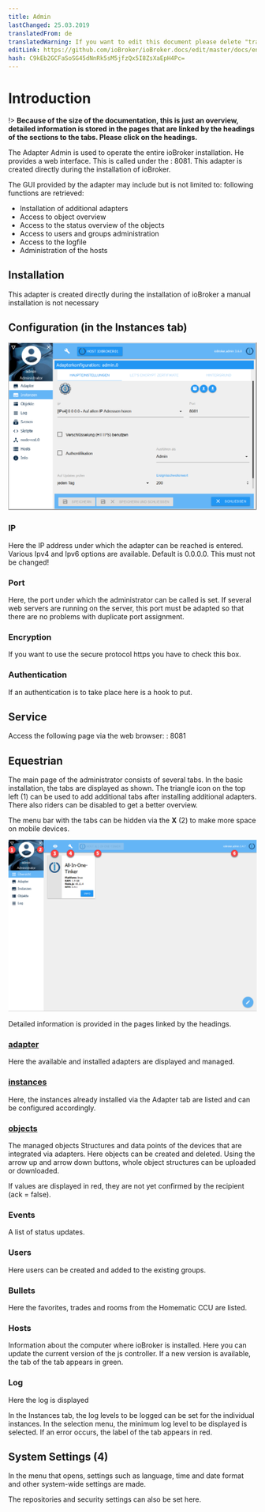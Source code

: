```yaml
---
title: Admin
lastChanged: 25.03.2019
translatedFrom: de
translatedWarning: If you want to edit this document please delete "translatedFrom" field, elsewise this document will be translated automatically again
editLink: https://github.com/ioBroker/ioBroker.docs/edit/master/docs/en/admin/README.md
hash: C9kEb2GCFaSoSG45dNnRk5sM5jfzQx5I8ZsXaEpH4Pc=
---
```

# Introduction
!> **Because of the size of the documentation, this is just an overview, detailed information is stored in the pages that are linked by the headings of the sections to the tabs. Please click on the headings.**

The Adapter Admin is used to operate the entire ioBroker installation. He provides a web interface. This is called under the <IP address of the server>: 8081. This adapter is created directly during the installation of ioBroker.

The GUI provided by the adapter may include but is not limited to: following functions are retrieved:

* Installation of additional adapters
* Access to object overview
* Access to the status overview of the objects
* Access to users and groups administration
* Access to the logfile
* Administration of the hosts

## Installation
This adapter is created directly during the installation of ioBroker a manual installation is not necessary

## Configuration (in the Instances tab)
![main settings](../../de/admin/media/Admin_konfig_Haupteinstellungen.png)

### IP
Here the IP address under which the adapter can be reached is entered. Various Ipv4 and Ipv6 options are available. Default is 0.0.0.0. This must not be changed!

### Port
Here, the port under which the administrator can be called is set. If several web servers are running on the server, this port must be adapted so that there are no problems with duplicate port assignment.

### Encryption
If you want to use the secure protocol https you have to check this box.

### Authentication
If an authentication is to take place here is a hook to put.

## Service
Access the following page via the web browser: <IP address of the server>: 8081

## Equestrian
The main page of the administrator consists of several tabs. In the basic installation, the tabs are displayed as shown. The triangle icon on the top left (1) can be used to add additional tabs after installing additional adapters. There also riders can be disabled to get a better overview.

The menu bar with the tabs can be hidden via the **X** (2) to make more space on mobile devices.

![Admin](../../de/admin/media/Adapter_admin_first_view_items.png)

Detailed information is provided in the pages linked by the headings.

### [adapter](adapter.md)
Here the available and installed adapters are displayed and managed.

### [instances](instances.md)
Here, the instances already installed via the Adapter tab are listed and can be configured accordingly.

### [objects](objects.md)
The managed objects Structures and data points of the devices that are integrated via adapters. Here objects can be created and deleted. Using the arrow up and arrow down buttons, whole object structures can be uploaded or downloaded.

If values are displayed in red, they are not yet confirmed by the recipient (ack = false).

### Events
A list of status updates.

### Users
Here users can be created and added to the existing groups.

### Bullets
Here the favorites, trades and rooms from the Homematic CCU are listed.

### Hosts
Information about the computer where ioBroker is installed. Here you can update the current version of the js controller. If a new version is available, the tab of the tab appears in green.

### Log
Here the log is displayed

In the Instances tab, the log levels to be logged can be set for the individual instances. In the selection menu, the minimum log level to be displayed is selected. If an error occurs, the label of the tab appears in red.

## System Settings (4)
In the menu that opens, settings such as language, time and date format and other system-wide settings are made.

The repositories and security settings can also be set here.